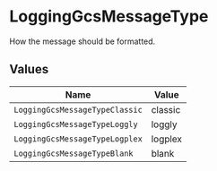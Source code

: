 # LoggingGcsMessageType

How the message should be formatted.


## Values

| Name                           | Value                          |
| ------------------------------ | ------------------------------ |
| `LoggingGcsMessageTypeClassic` | classic                        |
| `LoggingGcsMessageTypeLoggly`  | loggly                         |
| `LoggingGcsMessageTypeLogplex` | logplex                        |
| `LoggingGcsMessageTypeBlank`   | blank                          |